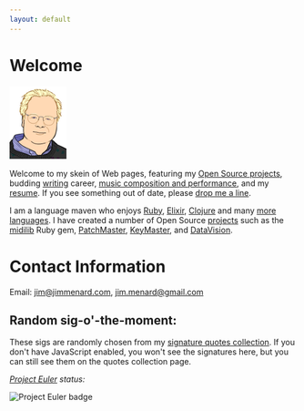 ```yaml
---
layout: default
---
```


# Welcome

<img
  src="images/jim_128.png"
  class="texthead"
  alt="Portrait by Nitrozac of Geek Culture/The Joy of Tech"
  title="Me, as rendered by Nitrozac of Geek Culture/The Joy of Tech"
/>

Welcome to my skein of Web pages, featuring my
[Open Source projects](/projects/), budding [writing](/writing.md) career,
[music composition and performance](music.html), and my
[resume](Jim_Menard_resume.html). If you see something out of date, please
[drop me a line](mailto:jim@jimmenard.com).

I am a language maven who enjoys [Ruby](http://www.ruby-lang.org/en/),
[Elixir](http://elixir-lang.org/), [Clojure](http://clojure.org/) and many
[more languages](/Jim_Menard_resume.html#technical-skills). I have created a
number of Open Source [projects](/projects/) such as the
[midilib](https://github.com/jimm/midilib) Ruby gem,
[PatchMaster](http://patchmaster.org/),
[KeyMaster](http://jimm.github.io/keymaster/), and
[DataVision](http://datavision.sourceforge.net).

# Contact Information

Email:
[jim@jimmenard.com](mailto:jim@jimmenard.com),
[jim.menard@gmail.com](mailto:jim.menard@gmail.com)


## Random sig-o'-the-moment:

These sigs are randomly chosen from my
[signature quotes collection](sigs.html). If you don't have JavaScript
enabled, you won't see the signatures here, but you can still see them on
the quotes collection page.

  <div id='randsig'>
  </div>

_[Project Euler](http://projecteuler.net/) status:_

![Project Euler badge](//projecteuler.net/profile/jmenard.png)

<script type="text/javascript" src="/js/ajax.js"></script>
<script language="JavaScript" type="text/javascript">
  <!--
      function gensig() {
      getAndReplace('/random_sig.cgi', 'randsig');
      }
      window.onload = function() {
      gensig();
      }
      // -->
</script>
